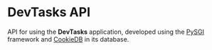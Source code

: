 # DevTasks API

API for using the **DevTasks** application, developed using the [PySGI](https://github.com/jaedsonpys/pysgi) framework and [CookieDB](https://github.com/jaedsonpys/cookiedb) in its database.

